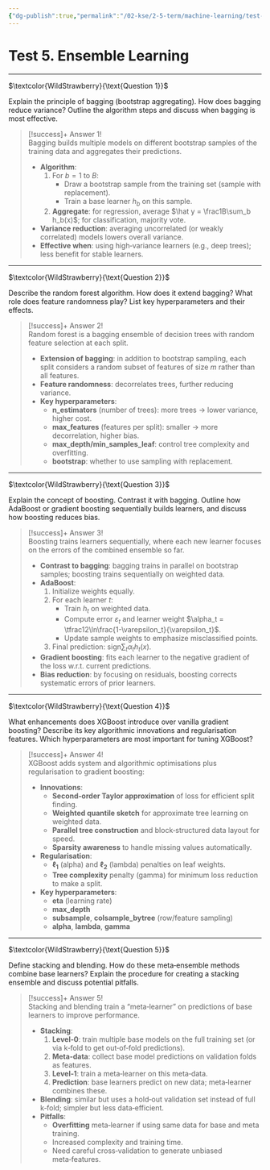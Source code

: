 ```yaml
---
{"dg-publish":true,"permalink":"/02-kse/2-5-term/machine-learning/test-5-ensemble-learning/","tags":["kse","ai","machine-learning"],"created":"2025-04-16T00:59:25.636+03:00","updated":"2025-04-16T01:09:04.503+03:00"}
---
```



# Test 5. Ensemble Learning

---

$\textcolor{WildStrawberry}{\text{Question 1}}$

Explain the principle of bagging (bootstrap aggregating). How does bagging reduce variance? Outline the algorithm steps and discuss when bagging is most effective.

> [!success]+ Answer 1!  
> Bagging builds multiple models on different bootstrap samples of the training data and aggregates their predictions.
>
> - **Algorithm**:
>   1. For $b=1$ to $B$:
>      - Draw a bootstrap sample from the training set (sample with replacement).
>      - Train a base learner $h_b$ on this sample.
>   2. **Aggregate**: for regression, average $\hat y = \frac1B\sum_b h_b(x)$; for classification, majority vote.
> - **Variance reduction**: averaging uncorrelated (or weakly correlated) models lowers overall variance.
> - **Effective when**: using high‑variance learners (e.g., deep trees); less benefit for stable learners.

---

$\textcolor{WildStrawberry}{\text{Question 2}}$

Describe the random forest algorithm. How does it extend bagging? What role does feature randomness play? List key hyperparameters and their effects.

> [!success]+ Answer 2!  
> Random forest is a bagging ensemble of decision trees with random feature selection at each split.
>
> - **Extension of bagging**: in addition to bootstrap sampling, each split considers a random subset of features of size $m$ rather than all features.
> - **Feature randomness**: decorrelates trees, further reducing variance.
> - **Key hyperparameters**:
>   - **n_estimators** (number of trees): more trees → lower variance, higher cost.
>   - **max_features** (features per split): smaller → more decorrelation, higher bias.
>   - **max_depth/min_samples_leaf**: control tree complexity and overfitting.
>   - **bootstrap**: whether to use sampling with replacement.

---

$\textcolor{WildStrawberry}{\text{Question 3}}$

Explain the concept of boosting. Contrast it with bagging. Outline how AdaBoost or gradient boosting sequentially builds learners, and discuss how boosting reduces bias.

> [!success]+ Answer 3!  
> Boosting trains learners sequentially, where each new learner focuses on the errors of the combined ensemble so far.
>
> - **Contrast to bagging**: bagging trains in parallel on bootstrap samples; boosting trains sequentially on weighted data.
> - **AdaBoost**:
>   1. Initialize weights equally.
>   2. For each learner $t$:
>      - Train $h_t$ on weighted data.
>      - Compute error $\varepsilon_t$ and learner weight $\alpha_t = \tfrac12\ln\frac{1-\varepsilon_t}{\varepsilon_t}$.
>      - Update sample weights to emphasize misclassified points.
>   3. Final prediction: sign$\sum_t \alpha_t h_t(x)$.
> - **Gradient boosting**: fits each learner to the negative gradient of the loss w.r.t. current predictions.
> - **Bias reduction**: by focusing on residuals, boosting corrects systematic errors of prior learners.

---

$\textcolor{WildStrawberry}{\text{Question 4}}$

What enhancements does XGBoost introduce over vanilla gradient boosting? Describe its key algorithmic innovations and regularisation features. Which hyperparameters are most important for tuning XGBoost?

> [!success]+ Answer 4!  
> XGBoost adds system and algorithmic optimisations plus regularisation to gradient boosting:
>
> - **Innovations**:
>   - **Second‑order Taylor approximation** of loss for efficient split finding.
>   - **Weighted quantile sketch** for approximate tree learning on weighted data.
>   - **Parallel tree construction** and block‑structured data layout for speed.
>   - **Sparsity awareness** to handle missing values automatically.
> - **Regularisation**:
>   - **$\ell_1$** (alpha) and **$\ell_2$** (lambda) penalties on leaf weights.
>   - **Tree complexity** penalty (gamma) for minimum loss reduction to make a split.
> - **Key hyperparameters**:
>   - **eta** (learning rate)
>   - **max_depth**
>   - **subsample**, **colsample_bytree** (row/feature sampling)
>   - **alpha**, **lambda**, **gamma**

---

$\textcolor{WildStrawberry}{\text{Question 5}}$

Define stacking and blending. How do these meta‑ensemble methods combine base learners? Explain the procedure for creating a stacking ensemble and discuss potential pitfalls.

> [!success]+ Answer 5!  
> Stacking and blending train a “meta‑learner” on predictions of base learners to improve performance.
>
> - **Stacking**:
>   1. **Level‑0**: train multiple base models on the full training set (or via k‑fold to get out‑of‑fold predictions).
>   2. **Meta‑data**: collect base model predictions on validation folds as features.
>   3. **Level‑1**: train a meta‑learner on this meta‑data.
>   4. **Prediction**: base learners predict on new data; meta‑learner combines these.
> - **Blending**: similar but uses a hold‑out validation set instead of full k‑fold; simpler but less data‑efficient.
> - **Pitfalls**:
>   - **Overfitting** meta‑learner if using same data for base and meta training.
>   - Increased complexity and training time.
>   - Need careful cross‑validation to generate unbiased meta‑features.
